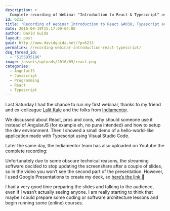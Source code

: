 ```yaml
---
description: >
  Complete recording of Webinar "Introduction to React & Typescript" using Visual Studio Code, in partnership with Indiamentor
id: 6213
title: 'Recording of Webinar Introduction to React &#038; Typescript available'
date: 2016-09-19T15:17:09-04:00
author: David Guida
layout: post
guid: http://www.davidguida.net/?p=6213
permalink: /recording-webinar-introduction-react-typescript/
dsq_thread_id:
  - "5155935186"
image: /assets/uploads/2016/09/react.png
categories:
  - AngularJS
  - Javascript
  - Programming
  - React
  - Typescript
---
```

Last Saturday I had the chance to run my first webinar, thanks to my friend and ex-colleague <a href="https://lalitkale.wordpress.com/" target="_blank">Lalit Kale</a> and the folks from <a href="http://www.indiamentor.com/" target="_blank">Indiamentor</a>.

We discussed about React, pros and cons, why should someone use it instead of AngularJS (for example eh, no puns intended) and how to setup the dev environment. Then I showed a small demo of a hello-world-like application made with Typescript using Visual Studio Code.

Later the same day, the Indiamentor team has also uploaded on Youtube the complete recording:

<span class="embed-youtube" style="text-align:center; display: block;"></span>

Unfortunately due to some obscure technical reasons, the streaming software decided to stop updating the screenshare after a couple of slides, so in the video you won&#8217;t see the second part of the presentation. However, I used Google Presentations to create my deck, so <a href="https://docs.google.com/presentation/d/1UvXtCtzSVpvi65iSLbS8CH7jZfCu3k86V8HVjqayGM0/edit?usp=sharing" target="_blank">here&#8217;s the link </a>🙂

I had a very good time preparing the slides and talking to the audience, even if I wasn&#8217;t actually seeing anyone. I am really starting to think that maybe I could prepare some coding or software architecture lessons and begin running some (online) courses.

<div class="post-details-footer-widgets">
</div>